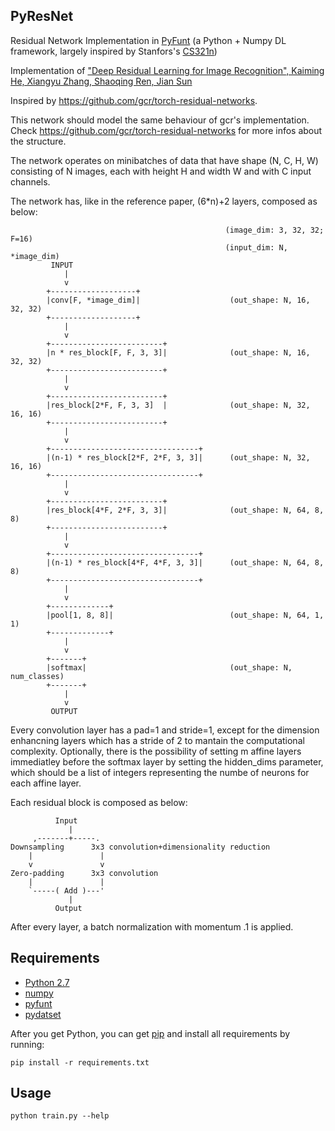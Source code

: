 ## PyResNet

Residual Network Implementation in [PyFunt](https://github.com/dnlcrl/PyFunt) (a Python + Numpy DL framework, largely inspired by Stanfors's [CS321n](http://cs231n.github.io/))

Implementation of ["Deep Residual Learning for Image Recognition", Kaiming
He, Xiangyu Zhang, Shaoqing Ren, Jian Sun](http://arxiv.org/abs/1512.03385)

Inspired by https://github.com/gcr/torch-residual-networks.

This network should model the same behaviour of gcr's implementation.
Check https://github.com/gcr/torch-residual-networks for more infos about the structure.

The network operates on minibatches of data that have shape (N, C, H, W)
consisting of N images, each with height H and width W and with C input
channels.

The network has, like in the reference paper, (6*n)+2 layers,
composed as below:

			                                        (image_dim: 3, 32, 32; F=16)
			                                        (input_dim: N, *image_dim)
			 INPUT
			    |
			    v
			+-------------------+
			|conv[F, *image_dim]|                    (out_shape: N, 16, 32, 32)
			+-------------------+
			    |
			    v
			+-------------------------+
			|n * res_block[F, F, 3, 3]|              (out_shape: N, 16, 32, 32)
			+-------------------------+
			    |
			    v
			+-------------------------+
			|res_block[2*F, F, 3, 3]  |              (out_shape: N, 32, 16, 16)
			+-------------------------+
			    |
			    v
			+---------------------------------+
			|(n-1) * res_block[2*F, 2*F, 3, 3]|      (out_shape: N, 32, 16, 16)
			+---------------------------------+
			    |
			    v
			+-------------------------+
			|res_block[4*F, 2*F, 3, 3]|              (out_shape: N, 64, 8, 8)
			+-------------------------+
			    |
			    v
			+---------------------------------+
			|(n-1) * res_block[4*F, 4*F, 3, 3]|      (out_shape: N, 64, 8, 8)
			+---------------------------------+
			    |
			    v
			+-------------+
			|pool[1, 8, 8]|                          (out_shape: N, 64, 1, 1)
			+-------------+
			    |
			    v
			+-------+
			|softmax|                                (out_shape: N, num_classes)
			+-------+
			    |
			    v
			 OUTPUT

Every convolution layer has a pad=1 and stride=1, except for the dimension
enhancning layers which has a stride of 2 to mantain the computational
complexity.
Optionally, there is the possibility of setting m affine layers immediatley before the softmax layer by setting the hidden_dims parameter, which should be a list of integers representing the numbe of neurons for each affine layer.

Each residual block is composed as below:

	          Input
	             |
	     ,-------+-----.
	Downsampling      3x3 convolution+dimensionality reduction
	    |               |
	    v               v
	Zero-padding      3x3 convolution
	    |               |
	    `-----( Add )---'
	             |
	          Output

After every layer, a batch normalization with momentum .1 is applied.


## Requirements

- [Python 2.7](https://www.python.org/)
- [numpy](www.numpy.org/)
- [pyfunt](https://github.com/dnlcrl/PyFunt)
- [pydatset](https://github.com/dnlcrl/PyDatSet)


After you get Python, you can get [pip](https://pypi.python.org/pypi/pip) and install all requirements by running:
	
	pip install -r requirements.txt

## Usage

	python train.py --help
